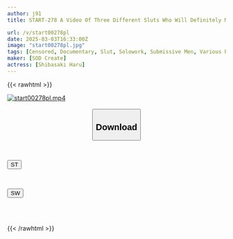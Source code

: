 ```yaml
---
author: j91
title: START-278 A Video Of Three Different Sluts Who Will Definitely Make You Cum 3 Times, With Their Lewd Attacking Techniques. A Total Of 14 Shots. Shibasaki Haru

url: /v/start00278pl
date: 2025-03-03T16:33:00Z
image: "start00278pl.jpg"
tags: [Censored, Documentary, Slut, Solowork, Submissive Men, Various Professions]
maker: [SOD Create]
actress: [Shibasaki Haru]
---
```



{{< rawhtml >}}

<div class="video" data-videoid="O1XArGJ3aWuZMQj">
    <a href="javascript:;">
        <img src="/v/start00278pl/start00278pl.jpg" width="WIDTH" height="HEIGHT" alt="start00278pl.mp4" loading="lazy">
    </a>
</div>

<script type="text/javascript" src="https://j91.asia/asset/on-demand-st.js"></script>

<br>
  <link rel="stylesheet" href="https://j91.asia/asset/bs5.css">
  
  <center>
  <button class="btn btn-primary" type="button" data-bs-toggle="collapse" data-bs-target=".multi-collapse" aria-expanded="false" aria-controls="multiCollapseExample1 multiCollapseExample2"><h2>Download</h2></button></center>
</p>
<div class="row">
  <div class="col">
    <div class="collapse multi-collapse" id="multiCollapseExample1">
      <div class="card card-body">
	      	      <br>
<div class="buttons">  
<p><a href="/v/start00278pl/st.html" target="_blank"><button class="btn-hover color-3"><i class="fa fa-download"></i> ST</button></a></p></div>
    </div>
  </div>
</div>
  <div class="col">
    <div class="collapse multi-collapse" id="multiCollapseExample2">
      <div class="card card-body">
	      <br>
<div class="buttons">
<p><a href="/v/start00278pl/sw.html" target="_blank"><button class="btn-hover color-2"><i class="fa fa-download"></i> SW</button></a></p></div>
<br><br>
      </div>
    </div>
  </div>
</div>

{{< /rawhtml >}}